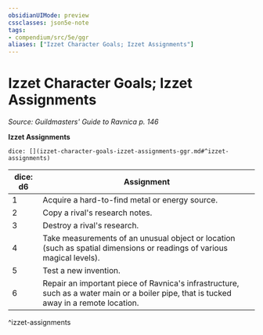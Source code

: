 ```yaml
---
obsidianUIMode: preview
cssclasses: json5e-note
tags:
- compendium/src/5e/ggr
aliases: ["Izzet Character Goals; Izzet Assignments"]
---
```

# Izzet Character Goals; Izzet Assignments
*Source: Guildmasters' Guide to Ravnica p. 146* 

**Izzet Assignments**

`dice: [](izzet-character-goals-izzet-assignments-ggr.md#^izzet-assignments)`

| dice: d6 | Assignment |
|----------|------------|
| 1 | Acquire a hard-to-find metal or energy source. |
| 2 | Copy a rival's research notes. |
| 3 | Destroy a rival's research. |
| 4 | Take measurements of an unusual object or location (such as spatial dimensions or readings of various magical levels). |
| 5 | Test a new invention. |
| 6 | Repair an important piece of Ravnica's infrastructure, such as a water main or a boiler pipe, that is tucked away in a remote location. |
^izzet-assignments